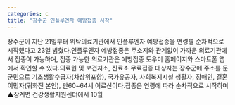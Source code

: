 ```yaml
---
categories: c
title: "장수군 인플루엔자 예방접종 시작"
---
```

장수군이 지난 21일부터 위탁의료기관에서 인플루엔자 예방접종을 연령별 순차적으로 시작했다고 23일 밝혔다.인플루엔자 예방접종은 주소지와 관계없이 가까운 의료기관에서 접종이 가능하며, 접종 가능한 의료기관은 예방접종 도우미 홈페이지와 스마트폰 앱에서 확인할 수 있다.의료원 및 보건지소, 진료소 무료접종 대상자는 장수군에 주소를 둔 군민으로 기초생활수급자(차상위포함), 국가유공자, 사회복지시설 생활자, 장애인, 결혼이민자(귀화전 본인), 만60~64세 어르신이다.접종은 연령에 따라 순차적으로 시작하며 ▲장계면 건강생활지원센터에서 10월